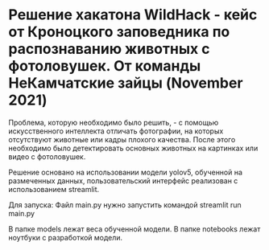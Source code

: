# Решение хакатона WildHack - кейс от Кроноцкого заповедника по распознаванию животных с фотоловушек. От команды НеКамчатские зайцы (November 2021)

Проблема, которую необходимо было решить, - с помощью искусственного интеллекта отличать фотографии, на которых отсутствуют животные или кадры плохого качества. После этого необходимо было детектировать основных животных на картинках или видео с фотоловушек.

Решение основано на использовании модели yolov5, обученной на размеченных данных, пользовательский интерфейс реализован с использованием streamlit.

Для запуска: Файл main.py нужно запустить командой streamlit run main.py

В папке models лежат веса обученной модели. В папке notebooks лежат ноутбуки с разработкой модели.
